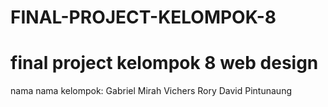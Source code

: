 # FINAL-PROJECT-KELOMPOK-8
# final project kelompok 8 web design
nama nama kelompok:
Gabriel Mirah
Vichers Rory
David Pintunaung
